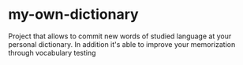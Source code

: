 # my-own-dictionary
Project that allows to commit new words of studied language at your personal dictionary. In addition it's able to improve your memorization through vocabulary testing
